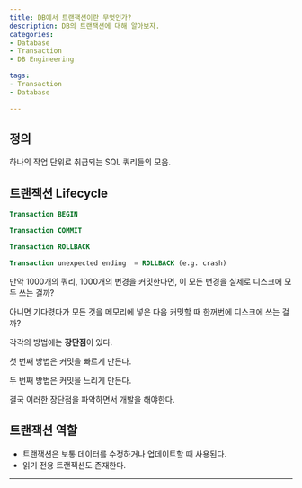 ```yaml
---
title: DB에서 트랜잭션이란 무엇인가?
description: DB의 트랜잭션에 대해 알아보자.
categories:
- Database
- Transaction
- DB Engineering

tags:
- Transaction
- Database

---
```


<!-- more -->

## 정의

하나의 작업 단위로 취급되는 SQL 쿼리들의 모음.

## 트랜잭션 Lifecycle
```sql
Transaction BEGIN

Transaction COMMIT

Transaction ROLLBACK

Transaction unexpected ending  = ROLLBACK (e.g. crash)
```

만약 1000개의 쿼리, 1000개의 변경을 커밋한다면, 이 모든 변경을 실제로 디스크에 모두 쓰는 걸까?

아니면 기다렸다가 모든 것을 메모리에 넣은 다음 커밋할 때 한꺼번에 디스크에 쓰는 걸까?

각각의 방법에는 **장단점**이 있다.

첫 번째 방법은 커밋을 빠르게 만든다.

두 번째 방법은 커밋을 느리게 만든다.

결국 이러한 장단점을 파악하면서 개발을 해야한다.

## 트랜잭션 역할
- 트랜잭션은 보통 데이터를 수정하거나 업데이트할 때 사용된다.
- 읽기 전용 트랜잭션도 존재한다.

---
